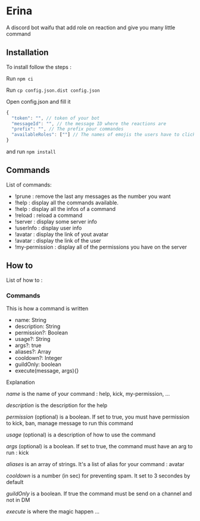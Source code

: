 # Erina

A discord bot waifu that add role on reaction and give you many little command

## Installation

To install follow the steps :

Run `npm ci`

Run `cp config.json.dist config.json`

Open config.json and fill it

```javascript
{
  "token": "", // token of your bot
  "messageId": "", // the message ID where the reactions are
  "prefix": "", // The prefix pour commandes
  "availableRoles": [""] // The names of emojis the users have to click to get a role with the same name. ex : ‘rose‘ will set to the user a role named rose (must be already created onto your server)
}
```

and run `npm install`

## Commands

List of commands:

- !prune <number> : remove the last any messages as the number you want
- !help : display all the commands available.
- !help <command> : display all the infos of a command
- !reload <command> : reload a command
- !server : display some server info
- !userInfo : display user info
- !avatar : display the link of yout avatar
- !avatar <user> : display the link of the user
- !my-permission : display all of the permissions you have on the server

## How to

List of how to :

### Commands

This is how a command is written

- name: String
- description: String
- permission?: Boolean
- usage?: String
- args?: true
- aliases?: Array<string>
- cooldown?: Integer
- guildOnly: boolean
- execute(message, args){}

Explanation

_name_ is the name of your command : help, kick, my-permission, ...

_description_ is the description for the help

_permission_ (optional) is a boolean. If set to true, you must have permission to kick, ban, manage message to run this command

_usage_ (optional) is a description of how to use the command

_args_ (optional) is a boolean. If set to true, the command must have an arg to run : kick

_aliases_ is an array of strings. It's a list of alias for your command : avatar

_cooldown_ is a number (in sec) for preventing spam. It set to 3 secondes by default

_guildOnly_ is a boolean. If true the command must be send on a channel and not in DM

_execute_ is where the magic happen ...
